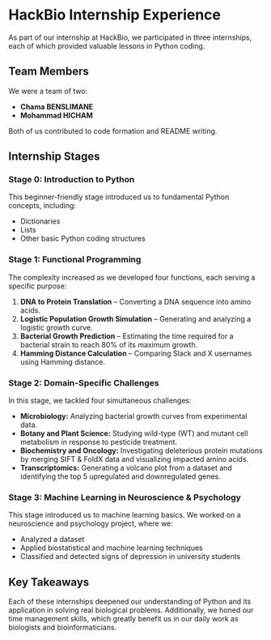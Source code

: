 # HackBio Internship Experience

As part of our internship at HackBio, we participated in three internships, each of which provided valuable lessons in Python coding.

## Team Members
We were a team of two:
- **Chama BENSLIMANE**
- **Mohammad HICHAM**

Both of us contributed to code formation and README writing.

## Internship Stages

### **Stage 0: Introduction to Python**
This beginner-friendly stage introduced us to fundamental Python concepts, including:
- Dictionaries
- Lists
- Other basic Python coding structures

### **Stage 1: Functional Programming**
The complexity increased as we developed four functions, each serving a specific purpose:
1. **DNA to Protein Translation** – Converting a DNA sequence into amino acids.
2. **Logistic Population Growth Simulation** – Generating and analyzing a logistic growth curve.
3. **Bacterial Growth Prediction** – Estimating the time required for a bacterial strain to reach 80% of its maximum growth.
4. **Hamming Distance Calculation** – Comparing Slack and X usernames using Hamming distance.

### **Stage 2: Domain-Specific Challenges**
In this stage, we tackled four simultaneous challenges:
- **Microbiology:** Analyzing bacterial growth curves from experimental data.
- **Botany and Plant Science:** Studying wild-type (WT) and mutant cell metabolism in response to pesticide treatment.
- **Biochemistry and Oncology:** Investigating deleterious protein mutations by merging SIFT & FoldX data and visualizing impacted amino acids.
- **Transcriptomics:** Generating a volcano plot from a dataset and identifying the top 5 upregulated and downregulated genes.

### **Stage 3: Machine Learning in Neuroscience & Psychology**
This stage introduced us to machine learning basics. We worked on a neuroscience and psychology project, where we:
- Analyzed a dataset
- Applied biostatistical and machine learning techniques
- Classified and detected signs of depression in university students

## Key Takeaways
Each of these internships deepened our understanding of Python and its application in solving real biological problems. Additionally, we honed our time management skills, which greatly benefit us in our daily work as biologists and bioinformaticians.
